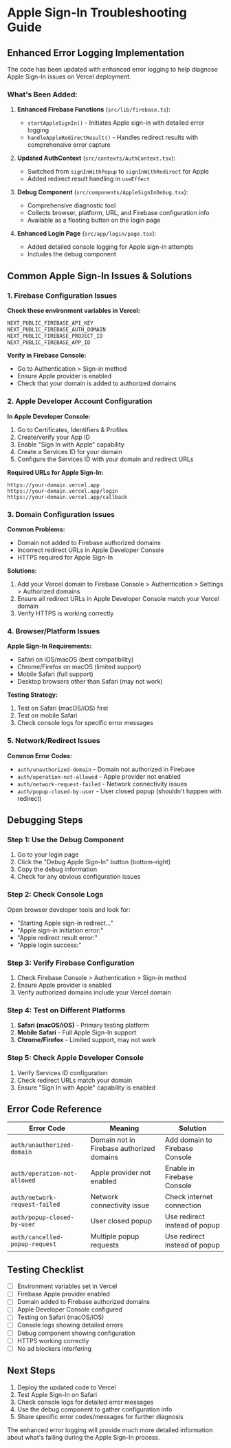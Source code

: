 # Apple Sign-In Troubleshooting Guide

## Enhanced Error Logging Implementation

The code has been updated with enhanced error logging to help diagnose Apple Sign-In issues on Vercel deployment.

### What's Been Added:

1. **Enhanced Firebase Functions** (`src/lib/firebase.ts`):
   - `startAppleSignIn()` - Initiates Apple sign-in with detailed error logging
   - `handleAppleRedirectResult()` - Handles redirect results with comprehensive error capture

2. **Updated AuthContext** (`src/contexts/AuthContext.tsx`):
   - Switched from `signInWithPopup` to `signInWithRedirect` for Apple
   - Added redirect result handling in `useEffect`

3. **Debug Component** (`src/components/AppleSignInDebug.tsx`):
   - Comprehensive diagnostic tool
   - Collects browser, platform, URL, and Firebase configuration info
   - Available as a floating button on the login page

4. **Enhanced Login Page** (`src/app/login/page.tsx`):
   - Added detailed console logging for Apple sign-in attempts
   - Includes the debug component

## Common Apple Sign-In Issues & Solutions

### 1. Firebase Configuration Issues

**Check these environment variables in Vercel:**
```bash
NEXT_PUBLIC_FIREBASE_API_KEY
NEXT_PUBLIC_FIREBASE_AUTH_DOMAIN
NEXT_PUBLIC_FIREBASE_PROJECT_ID
NEXT_PUBLIC_FIREBASE_APP_ID
```

**Verify in Firebase Console:**
- Go to Authentication > Sign-in method
- Ensure Apple provider is enabled
- Check that your domain is added to authorized domains

### 2. Apple Developer Account Configuration

**In Apple Developer Console:**
1. Go to Certificates, Identifiers & Profiles
2. Create/verify your App ID
3. Enable "Sign In with Apple" capability
4. Create a Services ID for your domain
5. Configure the Services ID with your domain and redirect URLs

**Required URLs for Apple Sign-In:**
```
https://your-domain.vercel.app
https://your-domain.vercel.app/login
https://your-domain.vercel.app/callback
```

### 3. Domain Configuration Issues

**Common Problems:**
- Domain not added to Firebase authorized domains
- Incorrect redirect URLs in Apple Developer Console
- HTTPS required for Apple Sign-In

**Solutions:**
1. Add your Vercel domain to Firebase Console > Authentication > Settings > Authorized domains
2. Ensure all redirect URLs in Apple Developer Console match your Vercel domain
3. Verify HTTPS is working correctly

### 4. Browser/Platform Issues

**Apple Sign-In Requirements:**
- Safari on iOS/macOS (best compatibility)
- Chrome/Firefox on macOS (limited support)
- Mobile Safari (full support)
- Desktop browsers other than Safari (may not work)

**Testing Strategy:**
1. Test on Safari (macOS/iOS) first
2. Test on mobile Safari
3. Check console logs for specific error messages

### 5. Network/Redirect Issues

**Common Error Codes:**
- `auth/unauthorized-domain` - Domain not authorized in Firebase
- `auth/operation-not-allowed` - Apple provider not enabled
- `auth/network-request-failed` - Network connectivity issues
- `auth/popup-closed-by-user` - User closed popup (shouldn't happen with redirect)

## Debugging Steps

### Step 1: Use the Debug Component
1. Go to your login page
2. Click the "Debug Apple Sign-In" button (bottom-right)
3. Copy the debug information
4. Check for any obvious configuration issues

### Step 2: Check Console Logs
Open browser developer tools and look for:
- "Starting Apple sign-in redirect..."
- "Apple sign-in initiation error:"
- "Apple redirect result error:"
- "Apple login success:"

### Step 3: Verify Firebase Configuration
1. Check Firebase Console > Authentication > Sign-in method
2. Ensure Apple provider is enabled
3. Verify authorized domains include your Vercel domain

### Step 4: Test on Different Platforms
1. **Safari (macOS/iOS)** - Primary testing platform
2. **Mobile Safari** - Full Apple Sign-In support
3. **Chrome/Firefox** - Limited support, may not work

### Step 5: Check Apple Developer Console
1. Verify Services ID configuration
2. Check redirect URLs match your domain
3. Ensure "Sign In with Apple" capability is enabled

## Error Code Reference

| Error Code | Meaning | Solution |
|------------|---------|----------|
| `auth/unauthorized-domain` | Domain not in Firebase authorized domains | Add domain to Firebase Console |
| `auth/operation-not-allowed` | Apple provider not enabled | Enable in Firebase Console |
| `auth/network-request-failed` | Network connectivity issue | Check internet connection |
| `auth/popup-closed-by-user` | User closed popup | Use redirect instead of popup |
| `auth/cancelled-popup-request` | Multiple popup requests | Use redirect instead of popup |

## Testing Checklist

- [ ] Environment variables set in Vercel
- [ ] Firebase Apple provider enabled
- [ ] Domain added to Firebase authorized domains
- [ ] Apple Developer Console configured
- [ ] Testing on Safari (macOS/iOS)
- [ ] Console logs showing detailed errors
- [ ] Debug component showing configuration
- [ ] HTTPS working correctly
- [ ] No ad blockers interfering

## Next Steps

1. Deploy the updated code to Vercel
2. Test Apple Sign-In on Safari
3. Check console logs for detailed error messages
4. Use the debug component to gather configuration info
5. Share specific error codes/messages for further diagnosis

The enhanced error logging will provide much more detailed information about what's failing during the Apple Sign-In process. 